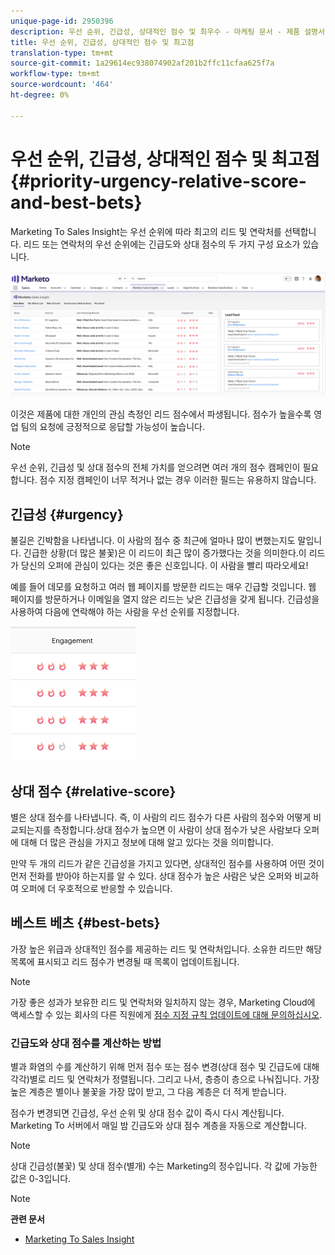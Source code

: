 ```yaml
---
unique-page-id: 2950396
description: 우선 순위, 긴급성, 상대적인 점수 및 최우수 - 마케팅 문서 - 제품 설명서
title: 우선 순위, 긴급성, 상대적인 점수 및 최고점
translation-type: tm+mt
source-git-commit: 1a29614ec938074902af201b2ffc11cfaa625f7a
workflow-type: tm+mt
source-wordcount: '464'
ht-degree: 0%

---
```



# 우선 순위, 긴급성, 상대적인 점수 및 최고점 {#priority-urgency-relative-score-and-best-bets}

Marketing To Sales Insight는 우선 순위에 따라 최고의 리드 및 연락처를 선택합니다. 리드 또는 연락처의 우선 순위에는 긴급도와 상대 점수의 두 가지 구성 요소가 있습니다.

![](assets/one.png)

이것은 제품에 대한 개인의 관심 측정인 리드 점수에서 파생됩니다. 점수가 높을수록 영업 팀의 요청에 긍정적으로 응답할 가능성이 높습니다.

>[!NOTE]
>
>우선 순위, 긴급성 및 상대 점수의 전체 가치를 얻으려면 여러 개의 점수 캠페인이 필요합니다.  점수 지정 캠페인이 너무 적거나 없는 경우 이러한 필드는 유용하지 않습니다.

## 긴급성 {#urgency}

불길은 긴박함을 나타냅니다. 이 사람의 점수 중 최근에 얼마나 많이 변했는지도 말입니다. 긴급한 상황(더 많은 불꽃)은 이 리드이 최근 많이 증가했다는 것을 의미한다.이 리드가 당신의 오퍼에 관심이 있다는 것은 좋은 신호입니다. 이 사람을 빨리 따라오세요!

예를 들어 데모를 요청하고 여러 웹 페이지를 방문한 리드는 매우 긴급할 것입니다. 웹 페이지를 방문하거나 이메일을 열지 않은 리드는 낮은 긴급성을 갖게 됩니다. 긴급성을 사용하여 다음에 연락해야 하는 사람을 우선 순위를 지정합니다.

![](assets/two.png)

## 상대 점수 {#relative-score}

별은 상대 점수를 나타냅니다. 즉, 이 사람의 리드 점수가 다른 사람의 점수와 어떻게 비교되는지를 측정합니다.상대 점수가 높으면 이 사람이 상대 점수가 낮은 사람보다 오퍼에 대해 더 많은 관심을 가지고 정보에 대해 알고 있다는 것을 의미합니다.

만약 두 개의 리드가 같은 긴급성을 가지고 있다면, 상대적인 점수를 사용하여 어떤 것이 먼저 전화를 받아야 하는지를 알 수 있다. 상대 점수가 높은 사람은 낮은 오퍼와 비교하여 오퍼에 더 우호적으로 반응할 수 있습니다.

## 베스트 베츠 {#best-bets}

가장 높은 위급과 상대적인 점수를 제공하는 리드 및 연락처입니다. 소유한 리드만 해당 목록에 표시되고 리드 점수가 변경될 때 목록이 업데이트됩니다.

>[!NOTE]
>
>가장 좋은 성과가 보유한 리드 및 연락처와 일치하지 않는 경우, Marketing Cloud에 액세스할 수 있는 회사의 다른 직원에게 [점수 지정 규칙 업데이트에 대해 문의하십시오](../../../../../getting-started/quick-wins/simple-scoring.md).

### 긴급도와 상대 점수를 계산하는 방법

별과 화염의 수를 계산하기 위해 먼저 점수 또는 점수 변경(상대 점수 및 긴급도에 대해 각각)별로 리드 및 연락처가 정렬됩니다. 그리고 나서, 층층이 층으로 나눠집니다. 가장 높은 계층은 별이나 불꽃을 가장 많이 받고, 그 다음 계층은 더 적게 받습니다.

점수가 변경되면 긴급성, 우선 순위 및 상대 점수 값이 즉시 다시 계산됩니다. Marketing To 서버에서 매일 밤 긴급도와 상대 점수 계층을 자동으로 계산합니다.

>[!NOTE]
>
>상대 긴급성(불꽃) 및 상대 점수(별개) 수는 Marketing의 정수입니다. 각 값에 가능한 값은 0-3입니다.

>[!NOTE]
>
>**관련 문서**
>
>* [Marketing To Sales Insight](http://docs.marketo.com/display/docs/marketo+sales+insight)

